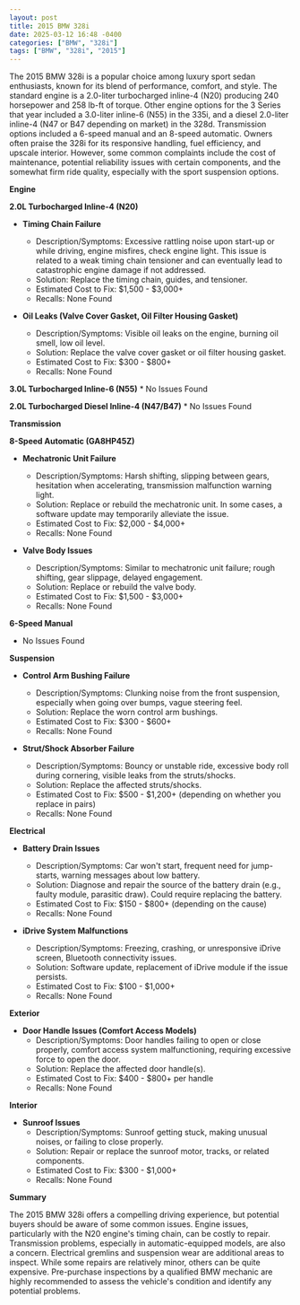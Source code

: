 ```yaml
---
layout: post
title: 2015 BMW 328i
date: 2025-03-12 16:48 -0400
categories: ["BMW", "328i"]
tags: ["BMW", "328i", "2015"]
---
```

The 2015 BMW 328i is a popular choice among luxury sport sedan enthusiasts, known for its blend of performance, comfort, and style. The standard engine is a 2.0-liter turbocharged inline-4 (N20) producing 240 horsepower and 258 lb-ft of torque. Other engine options for the 3 Series that year included a 3.0-liter inline-6 (N55) in the 335i, and a diesel 2.0-liter inline-4 (N47 or B47 depending on market) in the 328d. Transmission options included a 6-speed manual and an 8-speed automatic. Owners often praise the 328i for its responsive handling, fuel efficiency, and upscale interior. However, some common complaints include the cost of maintenance, potential reliability issues with certain components, and the somewhat firm ride quality, especially with the sport suspension options.

**Engine**

**2.0L Turbocharged Inline-4 (N20)**

*   **Timing Chain Failure**
    *   Description/Symptoms: Excessive rattling noise upon start-up or while driving, engine misfires, check engine light. This issue is related to a weak timing chain tensioner and can eventually lead to catastrophic engine damage if not addressed.
    *   Solution: Replace the timing chain, guides, and tensioner.
    *   Estimated Cost to Fix: $1,500 - $3,000+
    *   Recalls: None Found

*   **Oil Leaks (Valve Cover Gasket, Oil Filter Housing Gasket)**
    *   Description/Symptoms: Visible oil leaks on the engine, burning oil smell, low oil level.
    *   Solution: Replace the valve cover gasket or oil filter housing gasket.
    *   Estimated Cost to Fix: $300 - $800+
    *   Recalls: None Found

**3.0L Turbocharged Inline-6 (N55)**
    * No Issues Found

**2.0L Turbocharged Diesel Inline-4 (N47/B47)**
    * No Issues Found

**Transmission**

**8-Speed Automatic (GA8HP45Z)**

*   **Mechatronic Unit Failure**
    *   Description/Symptoms: Harsh shifting, slipping between gears, hesitation when accelerating, transmission malfunction warning light.
    *   Solution: Replace or rebuild the mechatronic unit. In some cases, a software update may temporarily alleviate the issue.
    *   Estimated Cost to Fix: $2,000 - $4,000+
    *   Recalls: None Found

*   **Valve Body Issues**
    *   Description/Symptoms: Similar to mechatronic unit failure; rough shifting, gear slippage, delayed engagement.
    *   Solution: Replace or rebuild the valve body.
    *   Estimated Cost to Fix: $1,500 - $3,000+
    *   Recalls: None Found

**6-Speed Manual**
* No Issues Found

**Suspension**

*   **Control Arm Bushing Failure**
    *   Description/Symptoms: Clunking noise from the front suspension, especially when going over bumps, vague steering feel.
    *   Solution: Replace the worn control arm bushings.
    *   Estimated Cost to Fix: $300 - $600+
    *   Recalls: None Found

*   **Strut/Shock Absorber Failure**
    *   Description/Symptoms: Bouncy or unstable ride, excessive body roll during cornering, visible leaks from the struts/shocks.
    *   Solution: Replace the affected struts/shocks.
    *   Estimated Cost to Fix: $500 - $1,200+ (depending on whether you replace in pairs)
    *   Recalls: None Found

**Electrical**

*   **Battery Drain Issues**
    *   Description/Symptoms: Car won't start, frequent need for jump-starts, warning messages about low battery.
    *   Solution: Diagnose and repair the source of the battery drain (e.g., faulty module, parasitic draw). Could require replacing the battery.
    *   Estimated Cost to Fix: $150 - $800+ (depending on the cause)
    *   Recalls: None Found

*   **iDrive System Malfunctions**
    *   Description/Symptoms: Freezing, crashing, or unresponsive iDrive screen, Bluetooth connectivity issues.
    *   Solution: Software update, replacement of iDrive module if the issue persists.
    *   Estimated Cost to Fix: $100 - $1,000+
    *   Recalls: None Found

**Exterior**

*   **Door Handle Issues (Comfort Access Models)**
    *   Description/Symptoms: Door handles failing to open or close properly, comfort access system malfunctioning, requiring excessive force to open the door.
    *   Solution: Replace the affected door handle(s).
    *   Estimated Cost to Fix: $400 - $800+ per handle
    *   Recalls: None Found

**Interior**

*   **Sunroof Issues**
    *   Description/Symptoms: Sunroof getting stuck, making unusual noises, or failing to close properly.
    *   Solution: Repair or replace the sunroof motor, tracks, or related components.
    *   Estimated Cost to Fix: $300 - $1,000+
    *   Recalls: None Found

**Summary**

The 2015 BMW 328i offers a compelling driving experience, but potential buyers should be aware of some common issues. Engine issues, particularly with the N20 engine's timing chain, can be costly to repair. Transmission problems, especially in automatic-equipped models, are also a concern. Electrical gremlins and suspension wear are additional areas to inspect. While some repairs are relatively minor, others can be quite expensive. Pre-purchase inspections by a qualified BMW mechanic are highly recommended to assess the vehicle's condition and identify any potential problems.

